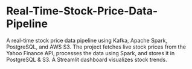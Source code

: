 # Real-Time-Stock-Price-Data-Pipeline
A real-time stock price data pipeline using Kafka, Apache Spark, PostgreSQL, and AWS S3. The project fetches live stock prices from the Yahoo Finance API, processes the data using Spark, and stores it in PostgreSQL &amp; S3. A Streamlit dashboard visualizes stock trends.
